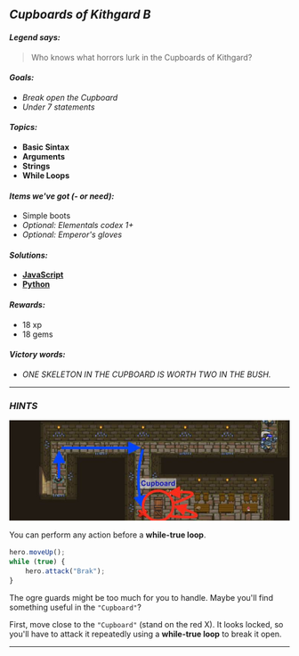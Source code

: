 ## _Cupboards of Kithgard B_

#### _Legend says:_
> Who knows what horrors lurk in the Cupboards of Kithgard?

#### _Goals:_
+ _Break open the Cupboard_
+ _Under 7 statements_

#### _Topics:_
+ **Basic Sintax**
+ **Arguments**
+ **Strings**
+ **While Loops**

#### _Items we've got (- or need):_
+ Simple boots
+ _Optional: Elementals codex 1+_
+ _Optional: Emperor's gloves_

#### _Solutions:_
+ **[JavaScript](cupboardsOfKithgardB.js)**
+ **[Python](cupboards_of_kithgard_b.py "#2 : 5.87s")**

#### _Rewards:_
+ 18 xp
+ 18 gems

#### _Victory words:_
+ _ONE SKELETON IN THE CUPBOARD IS WORTH TWO IN THE BUSH._

___

### _HINTS_

![](img/cupboards_of_kithgard.jpeg)

You can perform any action before a **while-true loop**.

```javascript
hero.moveUp();
while (true) {
    hero.attack("Brak");
}
```

The ogre guards might be too much for you to handle. Maybe you'll find something useful in the `"Cupboard"`?

First, move close to the `"Cupboard"` (stand on the red X). It looks locked, so you'll have to attack it repeatedly using a **while-true loop** to break it open.

___
